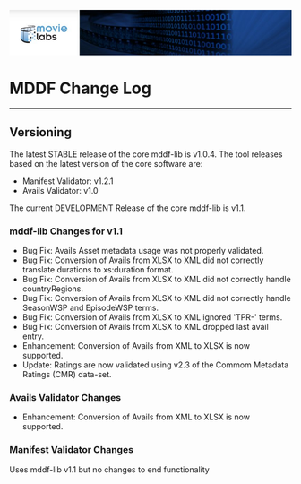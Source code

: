 ![screenshot1](mddf-tools/docs/users/md/manifest/validator/v1.1/images/MLabs_header.jpg)
# MDDF Change Log

---

## Versioning

The latest STABLE release of the core mddf-lib is v1.0.4. The tool releases based on the latest version of the core software are: 

* Manifest Validator: v1.2.1
* Avails Validator: v1.0

The current DEVELOPMENT Release of the core mddf-lib is v1.1.

### mddf-lib Changes for v1.1

* Bug Fix: Avails Asset metadata usage was not properly validated.
* Bug Fix: Conversion of Avails from XLSX to XML did not correctly translate durations to xs:duration format.
* Bug Fix: Conversion of Avails from XLSX to XML did not correctly handle countryRegions.
* Bug Fix: Conversion of Avails from XLSX to XML did not correctly handle SeasonWSP and EpisodeWSP terms.
* Bug Fix: Conversion of Avails from XLSX to XML ignored 'TPR-' terms.
* Bug Fix: Conversion of Avails from XLSX to XML dropped last avail entry.
* Enhancement: Conversion of Avails from XML to XLSX is now supported.
* Update: Ratings are now validated using v2.3 of the Commom Metadata Ratings (CMR) data-set.

### Avails Validator Changes

* Enhancement: Conversion of Avails from XML to XLSX is now supported.

### Manifest Validator Changes

Uses mddf-lib v1.1 but no changes to end functionality